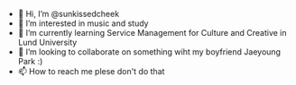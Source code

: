 - 👋 Hi, I’m @sunkissedcheek
- 👀 I’m interested in music and study
- 🌱 I’m currently learning Service Management for Culture and Creative in Lund University
- 💞️ I’m looking to collaborate on something wiht my boyfriend Jaeyoung Park :)
- 📫 How to reach me plese don't do that

<!---
sunkissedcheek/sunkissedcheek is a ✨ special ✨ repository because its `README.md` (this file) appears on your GitHub profile.
You can click the Preview link to take a look at your changes.
--->
